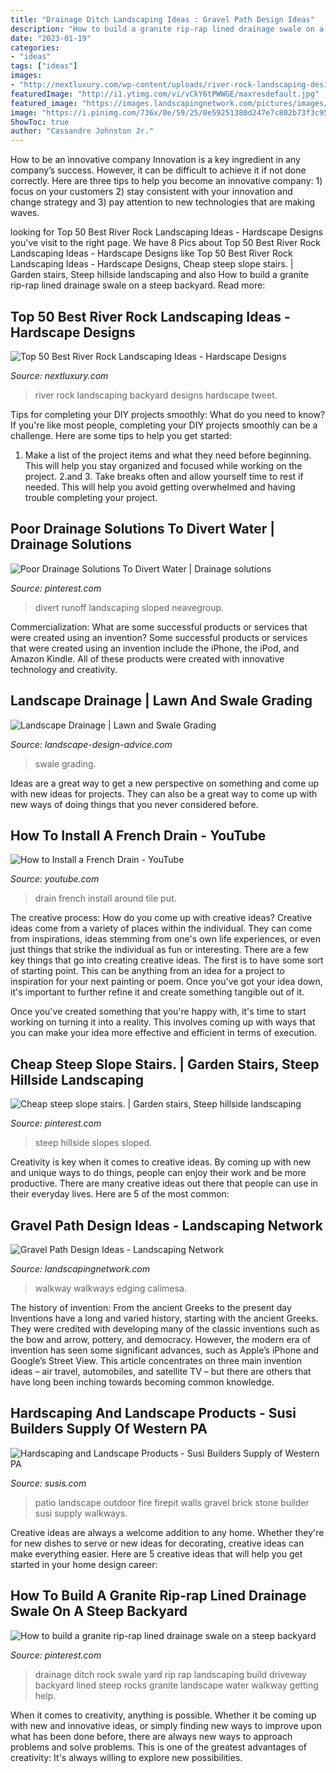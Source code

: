```yaml
---
title: "Drainage Ditch Landscaping Ideas : Gravel Path Design Ideas"
description: "How to build a granite rip-rap lined drainage swale on a steep backyard"
date: "2023-01-19"
categories:
- "ideas"
tags: ["ideas"]
images:
- "http://nextluxury.com/wp-content/uploads/river-rock-landscaping-design-ideas-for-backyard-1.jpg"
featuredImage: "http://i1.ytimg.com/vi/vCkY6tPWWGE/maxresdefault.jpg"
featured_image: "https://images.landscapingnetwork.com/pictures/images/900x705Max/walkway-and-path_4/gravel-path-red-gravel-landscaping-network_5446.JPG"
image: "https://i.pinimg.com/736x/0e/59/25/0e59251380d247e7c802b73f3c958906--drainage-ditch-yard-drainage.jpg?b=t"
ShowToc: true
author: "Cassandre Johnston Jr."
---
```



How to be an innovative company
Innovation is a key ingredient in any company’s success. However, it can be difficult to achieve it if not done correctly. Here are three tips to help you become an innovative company: 1) focus on your customers 2) stay consistent with your innovation and change strategy and 3) pay attention to new technologies that are making waves.

	

		
looking for Top 50 Best River Rock Landscaping Ideas - Hardscape Designs you've visit to the right page. We have 8 Pics about Top 50 Best River Rock Landscaping Ideas - Hardscape Designs like Top 50 Best River Rock Landscaping Ideas - Hardscape Designs, Cheap steep slope stairs. | Garden stairs, Steep hillside landscaping and also How to build a granite rip-rap lined drainage swale on a steep backyard. Read more:
		
    
## Top 50 Best River Rock Landscaping Ideas - Hardscape Designs

<img loading=lazy src="http://nextluxury.com/wp-content/uploads/river-rock-landscaping-design-ideas-for-backyard-1.jpg" onerror="this.onerror=null;this.src='https://tse3.mm.bing.net/th?id=OIP.9FgzDuIGtZVgmcGJfRMLrgAAAA&amp;pid=15.1';" alt="Top 50 Best River Rock Landscaping Ideas - Hardscape Designs">

_Source: nextluxury.com_

>river rock landscaping backyard designs hardscape tweet. 

	

Tips for completing your DIY projects smoothly: What do you need to know?
If you're like most people, completing your DIY projects smoothly can be a challenge. Here are some tips to help you get started: 
1. Make a list of the project items and what they need before beginning. This will help you stay organized and focused while working on the project. 
2.аnd 3. Take breaks often and allow yourself time to rest if needed. This will help you avoid getting overwhelmed and having trouble completing your project.

    
## Poor Drainage Solutions To Divert Water | Drainage Solutions

<img loading=lazy src="https://i.pinimg.com/736x/83/ed/ea/83edeab04b4403755fbed927cf6cb8d7.jpg" onerror="this.onerror=null;this.src='https://tse2.mm.bing.net/th?id=OIP.V0Z55FezdTYsE36SBogK7wAAAA&amp;pid=15.1';" alt="Poor Drainage Solutions To Divert Water | Drainage solutions">

_Source: pinterest.com_

>divert runoff landscaping sloped neavegroup. 

	

Commercialization: What are some successful products or services that were created using an invention?
Some successful products or services that were created using an invention include the iPhone, the iPod, and Amazon Kindle. All of these products were created with innovative technology and creativity.

    
## Landscape Drainage | Lawn And Swale Grading

<img loading=lazy src="https://www.landscape-design-advice.com/images/landscape-drainage-lawn-and-swale-grading-21223098.jpg" onerror="this.onerror=null;this.src='https://tse1.mm.bing.net/th?id=OIP.j3pfs4AAmEw6j_7ktqaRCwHaFj&amp;pid=15.1';" alt="Landscape Drainage | Lawn and Swale Grading">

_Source: landscape-design-advice.com_

>swale grading. 

	

Ideas are a great way to get a new perspective on something and come up with new ideas for projects. They can also be a great way to come up with new ways of doing things that you never considered before.

    
## How To Install A French Drain - YouTube

<img loading=lazy src="http://i1.ytimg.com/vi/vCkY6tPWWGE/maxresdefault.jpg" onerror="this.onerror=null;this.src='https://tse3.mm.bing.net/th?id=OIP.IniUEukCsHKsxYeI7nyWKAHaEK&amp;pid=15.1';" alt="How to Install a French Drain - YouTube">

_Source: youtube.com_

>drain french install around tile put. 

	

The creative process: How do you come up with creative ideas?
Creative ideas come from a variety of places within the individual. They can come from inspirations, ideas stemming from one's own life experiences, or even just things that strike the individual as fun or interesting. 
There are a few key things that go into creating creative ideas. The first is to have some sort of starting point. This can be anything from an idea for a project to inspiration for your next painting or poem. Once you've got your idea down, it's important to further refine it and create something tangible out of it. 

Once you've created something that you're happy with, it's time to start working on turning it into a reality. This involves coming up with ways that you can make your idea more effective and efficient in terms of execution.

    
## Cheap Steep Slope Stairs. | Garden Stairs, Steep Hillside Landscaping

<img loading=lazy src="https://i.pinimg.com/736x/59/e6/0c/59e60cc4fbab0f0cc07c3a4fd7d94958.jpg" onerror="this.onerror=null;this.src='https://tse4.mm.bing.net/th?id=OIP.1ZhVguA1H0CNZnEA3-dZ9gHaL4&amp;pid=15.1';" alt="Cheap steep slope stairs. | Garden stairs, Steep hillside landscaping">

_Source: pinterest.com_

>steep hillside slopes sloped. 

	

Creativity is key when it comes to creative ideas. By coming up with new and unique ways to do things, people can enjoy their work and be more productive. There are many creative ideas out there that people can use in their everyday lives. Here are 5 of the most common: 

    
## Gravel Path Design Ideas - Landscaping Network

<img loading=lazy src="https://images.landscapingnetwork.com/pictures/images/900x705Max/walkway-and-path_4/gravel-path-red-gravel-landscaping-network_5446.JPG" onerror="this.onerror=null;this.src='https://tse4.mm.bing.net/th?id=OIP.q6ngJMoDshkWcnPkxoq_fwHaJ3&amp;pid=15.1';" alt="Gravel Path Design Ideas - Landscaping Network">

_Source: landscapingnetwork.com_

>walkway walkways edging calimesa. 

	

The history of invention: From the ancient Greeks to the present day
Inventions have a long and varied history, starting with the ancient Greeks. They were credited with developing many of the classic inventions such as the bow and arrow, pottery, and democracy. However, the modern era of invention has seen some significant advances, such as Apple’s iPhone and Google’s Street View. This article concentrates on three main invention ideas – air travel, automobiles, and satellite TV – but there are others that have long been inching towards becoming common knowledge.

    
## Hardscaping And Landscape Products - Susi Builders Supply Of Western PA

<img loading=lazy src="http://susis.com/wp-content/uploads/2013/02/Outdoor-patio-with-fire.jpg" onerror="this.onerror=null;this.src='https://tse2.mm.bing.net/th?id=OIP.1lC8WfFXHCGBD86U9laYrwHaJ4&amp;pid=15.1';" alt="Hardscaping and Landscape Products - Susi Builders Supply of Western PA">

_Source: susis.com_

>patio landscape outdoor fire firepit walls gravel brick stone builder susi supply walkways. 

	

Creative ideas are always a welcome addition to any home. Whether they're for new dishes to serve or new ideas for decorating, creative ideas can make everything easier. Here are 5 creative ideas that will help you get started in your home design career: 

    
## How To Build A Granite Rip-rap Lined Drainage Swale On A Steep Backyard

<img loading=lazy src="https://i.pinimg.com/736x/0e/59/25/0e59251380d247e7c802b73f3c958906--drainage-ditch-yard-drainage.jpg?b=t" onerror="this.onerror=null;this.src='https://tse2.mm.bing.net/th?id=OIP.EDtoiq2t_TbByk1Ila7nrQHaJ3&amp;pid=15.1';" alt="How to build a granite rip-rap lined drainage swale on a steep backyard">

_Source: pinterest.com_

>drainage ditch rock swale yard rip rap landscaping build driveway backyard lined steep rocks granite landscape water walkway getting help. 

	

When it comes to creativity, anything is possible. Whether it be coming up with new and innovative ideas, or simply finding new ways to improve upon what has been done before, there are always new ways to approach problems and solve problems. This is one of the greatest advantages of creativity: It's always willing to explore new possibilities.

